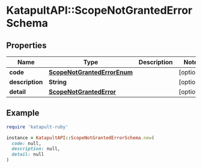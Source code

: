 # KatapultAPI::ScopeNotGrantedErrorSchema

## Properties

| Name | Type | Description | Notes |
| ---- | ---- | ----------- | ----- |
| **code** | [**ScopeNotGrantedErrorEnum**](ScopeNotGrantedErrorEnum.md) |  | [optional] |
| **description** | **String** |  | [optional] |
| **detail** | [**ScopeNotGrantedError**](ScopeNotGrantedError.md) |  | [optional] |

## Example

```ruby
require 'katapult-ruby'

instance = KatapultAPI::ScopeNotGrantedErrorSchema.new(
  code: null,
  description: null,
  detail: null
)
```

